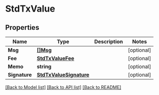 # StdTxValue

## Properties

Name | Type | Description | Notes
------------ | ------------- | ------------- | -------------
**Msg** | [**[]Msg**](Msg.md) |  | [optional] 
**Fee** | [**StdTxValueFee**](StdTx_value_fee.md) |  | [optional] 
**Memo** | **string** |  | [optional] 
**Signature** | [**StdTxValueSignature**](StdTx_value_signature.md) |  | [optional] 

[[Back to Model list]](../README.md#documentation-for-models) [[Back to API list]](../README.md#documentation-for-api-endpoints) [[Back to README]](../README.md)


